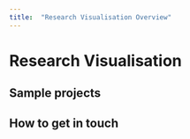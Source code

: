 ```yaml
---
title:  "Research Visualisation Overview"
---
```



# Research Visualisation

## Sample projects

## How to get in touch

